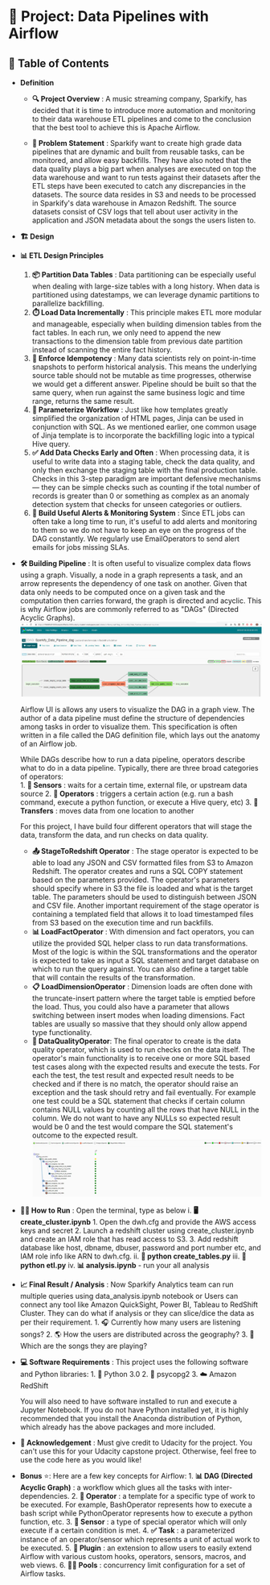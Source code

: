﻿# 🚀 Project: Data Pipelines with Airflow 
## 📑 Table of Contents 
* **Definition**
    * **🔍 Project Overview** :
    A music streaming company, Sparkify, has decided that it is time to introduce more automation and monitoring to their data warehouse ETL pipelines and come to the conclusion that the best tool to achieve this is Apache Airflow.
    
    * **🤔 Problem Statement** : 
     Sparkify want to create high grade data pipelines that are dynamic and built from reusable tasks, can be monitored, and allow easy backfills. They have also noted that the data quality plays a big part when analyses are executed on top the data warehouse and want to run tests against their datasets after the ETL steps have been executed to catch any discrepancies in the datasets. 
     The source data resides in S3 and needs to be processed in Sparkify's data warehouse in Amazon Redshift. The source datasets consist of CSV logs that tell about user activity in the application and JSON metadata about the songs the users listen to.

   
* **🏗️ Design** 
* **📊 ETL Design Principles** 
    1. **📦 Partition Data Tables** : Data partitioning can be especially useful when dealing with large-size tables with a long history. When data is partitioned using datestamps, we can leverage dynamic partitions to parallelize backfilling.
    2. **⏱️ Load Data Incrementally** : This principle makes ETL more modular and manageable, especially when building dimension tables from the fact tables. In each run, we only need to append the new transactions to the dimension table from previous date partition instead of scanning the entire fact history.
    3. **🔄 Enforce Idempotency** : Many data scientists rely on point-in-time snapshots to perform historical analysis. This means the underlying source table should not be mutable as time progresses, otherwise we would get a different answer. Pipeline should be built so that the same query, when run against the same business logic and time range, returns the same result.
    4. **🧩 Parameterize Workflow** : Just like how templates greatly simplified the organization of HTML pages, Jinja can be used in conjunction with SQL. As we mentioned earlier, one common usage of Jinja template is to incorporate the backfilling logic into a typical Hive query.
    5. **✅ Add Data Checks Early and Often** : When processing data, it is useful to write data into a staging table, check the data quality, and only then exchange the staging table with the final production table. Checks in this 3-step paradigm are important defensive mechanisms — they can be simple checks such as counting if the total number of records is greater than 0 or something as complex as an anomaly detection system that checks for unseen categories or outliers.
    6. **🔔 Build Useful Alerts & Monitoring System** : Since ETL jobs can often take a long time to run, it's useful to add alerts and monitoring to them so we do not have to keep an eye on the progress of the DAG constantly. We regularly use EmailOperators to send alert emails for jobs missing SLAs. 
        
* **🛠️ Building Pipeline** :
    It is often useful to visualize complex data flows using a graph. Visually, a node in a graph represents a task, and an arrow represents the dependency of one task on another. Given that data only needs to be computed once on a given task and the computation then carries forward, the graph is directed and acyclic. This is why Airflow jobs are commonly referred to as "DAGs" (Directed Acyclic Graphs).  ![Sparkify Data Model](/images/SparfiyDAG.jpg)    
    
    Airflow UI is allows any users to visualize the DAG in a graph view. The author of a data pipeline must define the structure of dependencies among tasks in order to visualize them. This specification is often written in a file called the DAG definition file, which lays out the anatomy of an Airflow job.
    
    While DAGs describe how to run a data pipeline, operators describe what to do in a data pipeline. Typically, there are three broad categories of operators:    
       1. **👀 Sensors** : waits for a certain time, external file, or upstream data source
       2. **🔧 Operators** : triggers a certain action (e.g. run a bash command, execute a python function, or execute a Hive query, etc)
       3. **🔄 Transfers** : moves data from one location to another
    
   For this project, I have build four different operators that will stage the data, transform the data, and run checks on data quality.
   * **📤 StageToRedshift Operator** : The stage operator is expected to be able to load any JSON and CSV formatted files from S3 to Amazon Redshift. The operator creates and runs a SQL COPY statement based on the parameters provided. The operator's parameters should specify where in S3 the file is loaded and what is the target table. The parameters should be used to distinguish between JSON and CSV file. Another important requirement of the stage operator is containing a templated field that allows it to load timestamped files from S3 based on the execution time and run backfills.
   * **📊 LoadFactOperator** : 
        With dimension and fact operators, you can utilize the provided SQL helper class to run data transformations. Most of the logic is within the SQL transformations and the operator is expected to take as input a SQL statement and target database on which to run the query against. You can also define a target table that will contain the results of the transformation.
   * **📋 LoadDimensionOperator** : Dimension loads are often done with the truncate-insert pattern where the target table is emptied before the load. Thus, you could also have a parameter that allows switching between insert modes when loading dimensions. Fact tables are usually so massive that they should only allow append type functionality.
   * **🧪 DataQualityOperator**:    The final operator to create is the data quality operator, which is used to run checks on the data itself. The operator's main functionality is to receive one or more SQL based test cases along with the expected results and execute the tests. For each the test, the test result and expected result needs to be checked and if there is no match, the operator should raise an exception and the task should retry and fail eventually. For example one test could be a SQL statement that checks if certain column contains NULL values by counting all the rows that have NULL in the column. We do not want to have any NULLs so expected result would be 0 and the test would compare the SQL statement's outcome to the expected result.
![Sparkify Data Model](/images/Pipelineview.jpg)   

* **🏃‍♂️ How to Run** : Open the terminal, type as below
       i. **🖥️ create_cluster.ipynb** 
           1. Open the dwh.cfg and provide the AWS access keys and secret
           2. Launch a redshift cluster using create_cluster.ipynb and create an IAM role that has read access to S3.
           3. Add redshift database like host, dbname, dbuser, password and port number etc, and IAM role info like ARN to dwh.cfg.
       ii. **📝 python create_tables.py** 
       iii. **🔄 python etl.py** 
       iv. **📊 analysis.ipynb**  - run your all analysis
    
* **📈 Final Result / Analysis** : Now Sparkify Analytics team can run multiple queries using data_analysis.ipynb notebook or Users can connect any tool like Amazon QuickSight, Power BI, Tableau to RedShift Cluster. They can do what if analysis or they can slice/dice the data as per their requirement. 
          1. 🎧 Currently how many users are listening songs? 
          2. 🌎 How the users are distributed across the geography?
          3. 🎵 Which are the songs they are playing? 
    
* **💻 Software Requirements** : This project uses the following software and Python libraries:
           1. 🐍 Python 3.0 
           2. 🔌 psycopg2 
           3. ☁️ Amazon RedShift 
        
    You will also need to have software installed to run and execute a Jupyter Notebook.
    If you do not have Python installed yet, it is highly recommended that you install the Anaconda distribution of Python, which already has the above packages and more included.    

* **🙏 Acknowledgement** : Must give credit to Udacity for the project. You can't use this for your Udacity capstone project. Otherwise, feel free to use the code here as you would like!

* **Bonus** ⭐: Here are a few key concepts for Airflow:
           1. **📊 DAG (Directed Acyclic Graph)** : a workflow which glues all the tasks with inter-dependencies.
           2. **🔧 Operator** : a template for a specific type of work to be executed. For example, BashOperator represents how to execute a bash script while PythonOperator represents how to execute a python function, etc.
           3. **👀 Sensor** : a type of special operator which will only execute if a certain condition is met.
           4. **✅ Task** : a parameterized instance of an operator/sensor which represents a unit of actual work to be executed.
           5. **🔌 Plugin** : an extension to allow users to easily extend Airflow with various custom hooks, operators, sensors, macros, and web views.
           6. **🏊‍♂️ Pools** : concurrency limit configuration for a set of Airflow tasks.
